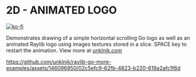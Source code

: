
# 2D - ANIMATED LOGO

[![ko-fi](https://ko-fi.com/img/githubbutton_sm.svg)](https://ko-fi.com/E1E5YOJH1)

Demonstrates drawing of a simple horizontal scrolling Go logo as well as an animated Raylib logo using images textures stored in a slice. SPACE key to restart the animation. View more at [unklnik.com](https://unklnik.com/posts/2d-animated-logo/) 

https://github.com/unklnik/raylib-go-more-examples/assets/146096950/02c5efc9-62fb-4823-b220-619a2afc1f6d
